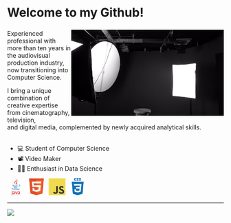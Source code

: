 
  
# Welcome to my Github!       

 
### <img src = "portfolioimage.gif" width = "355px"   align = "right" > 

### 
<div>
  
Experienced professional with more than ten years in the audiovisual production industry,
now transitioning into Computer Science. 

</div>

<div>
I bring a unique combination of creative expertise from cinematography, television,<br> and digital media, complemented by newly acquired analytical skills.
  
</div>


<br>

<div>
  
- 💻 Student of Computer Science
- 📽️ Video Maker
- 👩‍💻 Enthusiast in Data Science

</div>


<div>
  <img src="https://github.com/devicons/devicon/blob/master/icons/java/java-original-wordmark.svg" title="Java" alt="Java" width="40" height="40"/>&nbsp;
  <img src="https://github.com/devicons/devicon/blob/master/icons/html5/html5-original.svg" title="HTML5" alt="HTML" width="40" height="40"/>&nbsp;
  <img src="https://github.com/devicons/devicon/blob/master/icons/javascript/javascript-original.svg" title="JavaScript" alt="JavaScript" width="40" height="40"/>&nbsp;
  <img src="https://github.com/devicons/devicon/blob/master/icons/css3/css3-plain-wordmark.svg" title="CSS3" alt="CSS" width="40" height="40"/>&nbsp;
  
</div>

---


<div align = "left">
<img height = "200em" src="https://github-readme-stats.vercel.app/api/top-langs/?username=brunoklq&show_icons=true&theme=bear&count_private=true"/>

</div>
